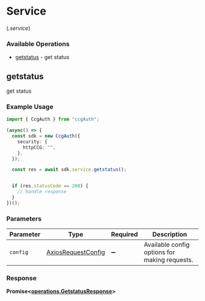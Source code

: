 # Service
(*.service*)

### Available Operations

* [getstatus](#getstatus) - get status

## getstatus

get status

### Example Usage

```typescript
import { CcgAuth } from "ccgAuth";

(async() => {
  const sdk = new CcgAuth({
    security: {
      httpCCG: "",
    },
  });

  const res = await sdk.service.getstatus();


  if (res.statusCode == 200) {
    // handle response
  }
})();
```

### Parameters

| Parameter                                                    | Type                                                         | Required                                                     | Description                                                  |
| ------------------------------------------------------------ | ------------------------------------------------------------ | ------------------------------------------------------------ | ------------------------------------------------------------ |
| `config`                                                     | [AxiosRequestConfig](https://axios-http.com/docs/req_config) | :heavy_minus_sign:                                           | Available config options for making requests.                |


### Response

**Promise<[operations.GetstatusResponse](../../models/operations/getstatusresponse.md)>**

